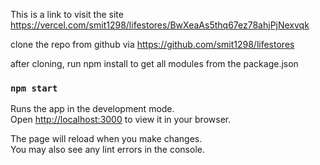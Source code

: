 This is a link to visit the site https://vercel.com/smit1298/lifestores/BwXeaAs5thq67ez78ahjPjNexvqk

clone the repo from github via https://github.com/smit1298/lifestores

after cloning, run npm install to get all modules from the package.json


### `npm start`

Runs the app in the development mode.\
Open [http://localhost:3000](http://localhost:3000) to view it in your browser.

The page will reload when you make changes.\
You may also see any lint errors in the console.


